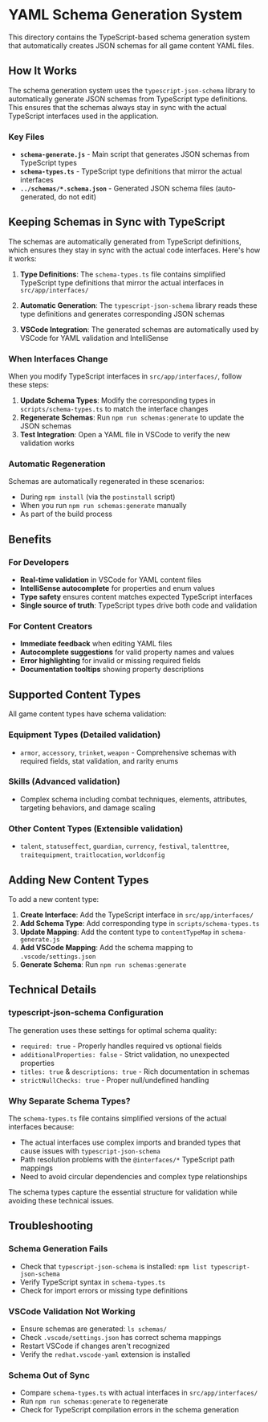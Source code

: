 # YAML Schema Generation System

This directory contains the TypeScript-based schema generation system that automatically creates JSON schemas for all game content YAML files.

## How It Works

The schema generation system uses the `typescript-json-schema` library to automatically generate JSON schemas from TypeScript type definitions. This ensures that the schemas always stay in sync with the actual TypeScript interfaces used in the application.

### Key Files

- **`schema-generate.js`** - Main script that generates JSON schemas from TypeScript types
- **`schema-types.ts`** - TypeScript type definitions that mirror the actual interfaces
- **`../schemas/*.schema.json`** - Generated JSON schema files (auto-generated, do not edit)

## Keeping Schemas in Sync with TypeScript

The schemas are automatically generated from TypeScript definitions, which ensures they stay in sync with the actual code interfaces. Here's how it works:

1. **Type Definitions**: The `schema-types.ts` file contains simplified TypeScript type definitions that mirror the actual interfaces in `src/app/interfaces/`

2. **Automatic Generation**: The `typescript-json-schema` library reads these type definitions and generates corresponding JSON schemas

3. **VSCode Integration**: The generated schemas are automatically used by VSCode for YAML validation and IntelliSense

### When Interfaces Change

When you modify TypeScript interfaces in `src/app/interfaces/`, follow these steps:

1. **Update Schema Types**: Modify the corresponding types in `scripts/schema-types.ts` to match the interface changes
2. **Regenerate Schemas**: Run `npm run schemas:generate` to update the JSON schemas
3. **Test Integration**: Open a YAML file in VSCode to verify the new validation works

### Automatic Regeneration

Schemas are automatically regenerated in these scenarios:
- During `npm install` (via the `postinstall` script)
- When you run `npm run schemas:generate` manually
- As part of the build process

## Benefits

### For Developers
- **Real-time validation** in VSCode for YAML content files
- **IntelliSense autocomplete** for properties and enum values  
- **Type safety** ensures content matches expected TypeScript interfaces
- **Single source of truth**: TypeScript types drive both code and validation

### For Content Creators
- **Immediate feedback** when editing YAML files
- **Autocomplete suggestions** for valid property names and values
- **Error highlighting** for invalid or missing required fields
- **Documentation tooltips** showing property descriptions

## Supported Content Types

All game content types have schema validation:

### Equipment Types (Detailed validation)
- `armor`, `accessory`, `trinket`, `weapon` - Comprehensive schemas with required fields, stat validation, and rarity enums

### Skills (Advanced validation)  
- Complex schema including combat techniques, elements, attributes, targeting behaviors, and damage scaling

### Other Content Types (Extensible validation)
- `talent`, `statuseffect`, `guardian`, `currency`, `festival`, `talenttree`, `traitequipment`, `traitlocation`, `worldconfig`

## Adding New Content Types

To add a new content type:

1. **Create Interface**: Add the TypeScript interface in `src/app/interfaces/`
2. **Add Schema Type**: Add corresponding type in `scripts/schema-types.ts`
3. **Update Mapping**: Add the content type to `contentTypeMap` in `schema-generate.js`
4. **Add VSCode Mapping**: Add the schema mapping to `.vscode/settings.json`
5. **Generate Schema**: Run `npm run schemas:generate`

## Technical Details

### typescript-json-schema Configuration

The generation uses these settings for optimal schema quality:
- `required: true` - Properly handles required vs optional fields
- `additionalProperties: false` - Strict validation, no unexpected properties
- `titles: true` & `descriptions: true` - Rich documentation in schemas
- `strictNullChecks: true` - Proper null/undefined handling

### Why Separate Schema Types?

The `schema-types.ts` file contains simplified versions of the actual interfaces because:
- The actual interfaces use complex imports and branded types that cause issues with `typescript-json-schema`
- Path resolution problems with the `@interfaces/*` TypeScript path mappings
- Need to avoid circular dependencies and complex type relationships

The schema types capture the essential structure for validation while avoiding these technical issues.

## Troubleshooting

### Schema Generation Fails
- Check that `typescript-json-schema` is installed: `npm list typescript-json-schema`
- Verify TypeScript syntax in `schema-types.ts`
- Check for import errors or missing type definitions

### VSCode Validation Not Working
- Ensure schemas are generated: `ls schemas/`
- Check `.vscode/settings.json` has correct schema mappings
- Restart VSCode if changes aren't recognized
- Verify the `redhat.vscode-yaml` extension is installed

### Schema Out of Sync
- Compare `schema-types.ts` with actual interfaces in `src/app/interfaces/`
- Run `npm run schemas:generate` to regenerate
- Check for TypeScript compilation errors in the schema generation